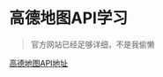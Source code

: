 # 高德地图API学习

> 官方网站已经足够详细，不是我偷懒

[高德地图API地址](https://lbs.amap.com/api/javascript-api/guide/abc/prepare)

